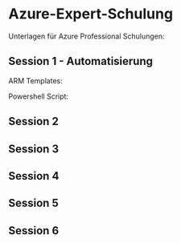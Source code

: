 # Azure-Expert-Schulung

Unterlagen für Azure Professional Schulungen:

## Session 1 - Automatisierung
ARM Templates:

Powershell Script:

## Session 2


## Session 3

## Session 4

## Session 5

## Session 6
